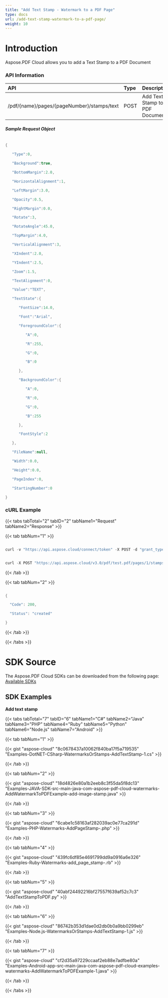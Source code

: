 ```yaml
---
title: "Add Text Stamp - Watermark to a PDF Page"
type: docs
url: /add-text-stamp-watermark-to-a-pdf-page/
weight: 10
---
```


# **Introduction**
Aspose.PDF Cloud allows you to add a Text Stamp to a PDF Document
### **API Information**

|**API**|**Type**|**Description**|**Swagger Link**|
| :- | :- | :- | :- |
|/pdf/{name}/pages/{pageNumber}/stamps/text|POST|Add Text Stamp to a PDF Document|[PostPageTextStamps](https://apireference.aspose.cloud/pdf/#!/Stamps/PostPageTextStamps)|
##### **Sample Request Object**
```java

{

   "Type":0,

   "Background":true,

   "BottomMargin":2.0,

   "HorizontalAlignment":1,

   "LeftMargin":3.0,

   "Opacity":0.5,

   "RightMargin":0.0,

   "Rotate":3,

   "RotateAngle":45.0,

   "TopMargin":4.0,

   "VerticalAlignment":3,

   "XIndent":2.0,

   "YIndent":2.5,

   "Zoom":1.5,

   "TextAlignment":0,

   "Value":"TEXT",

   "TextState":{

      "FontSize":14.0,

      "Font":"Arial",

      "ForegroundColor":{

         "A":0,

         "R":255,

         "G":0,

         "B":0

      },

      "BackgroundColor":{

         "A":0,

         "R":0,

         "G":0,

         "B":255

      },

      "FontStyle":2

   },

   "FileName":null,

   "Width":0.0,

   "Height":0.0,

   "PageIndex":0,

   "StartingNumber":0

}

```
### **cURL Example**
{{< tabs tabTotal="2" tabID="2" tabName1="Request" tabName2="Response" >}}

{{< tab tabNum="1" >}}

```java

curl -v "https://api.aspose.cloud/connect/token" -X POST -d "grant_type=client_credentials&client_id=<CLIENT_SID>&client_secret=<CLIENT_KEY>" -H "Content-Type: application/x-www-form-urlencoded" -H "Accept: application/json"

```

```java

curl -X POST "https://api.aspose.cloud/v3.0/pdf/test.pdf/pages/1/stamps/text" -H "accept: application/json" -H "authorization: Bearer eyJhbGciOiJSUzI1NiIsInR5cCI6IkpXVCJ9.eyJuYmYiOjE1OTQwMjQ5OTIsImV4cCI6MTU5NDExMTM5MiwiaXNzIjoiaHR0cHM6Ly9hcGkuYXNwb3NlLmNsb3VkIiwiYXVkIjpbImh0dHBzOi8vYXBpLmFzcG9zZS5jbG91ZC9yZXNvdXJjZXMiLCJhcGkucGxhdGZvcm0iLCJhcGkucHJvZHVjdHMiLCJhcGkuc3RvcmFnZSJdLCJjbGllbnRfaWQiOiJiZmM1MzQyOS01NzkwLTRhZTUtOGE5Ni04OWVjYWJlNGIyYTAiLCJjbGllbnRfZGVmYXVsdF9zdG9yYWdlIjoiMjVDNDNBNUMtMEQ1RS00MjFCLTlGMTUtQjRCNzY0RDRCMEVEIiwiY2xpZW50X2lkU3J2SWQiOiI0MDQ4OTkiLCJzY29wZSI6WyJhcGkucGxhdGZvcm0iLCJhcGkucHJvZHVjdHMiLCJhcGkuc3RvcmFnZSJdfQ.AJBRmS7IdnYG8Flw0J-xNMsT4k4iB2tWxPnbh72QEX5-GiiGKBLl1gGk2KQ1hSRurHtf69vmWuZtlXmpwdsdrLRJ2IsGvExsOfTQpDIbmSx8snxyxKiBeRaQeOs9XiJ11AeOKyRL4Fw2ilOpGiaxtlG-zhN-BV5IfZH3-TUJJ7GPHe4H1wGFSCTuU__E4rpTByWFfrf0Qs1iy81RtNWSa2ggV9tQHu_9B9EWkpibDThBWfxL4Sx4qQAJI_2iMA9yId2sYKibTVqocK4wNmwOnYUP3-UqeH4Oe0PtZnRDvwxwWBWfuhGwWQq5cc2cZf9ntfj4Qx_OSvtUCs0dAUm_6Q" -H "Content-Type: application/json" -H "x-aspose-client: Containerize.Swagger" -d "[ { \"Links\": [ { \"Href\": \"string\", \"Rel\": \"string\", \"Type\": \"string\", \"Title\": \"string\" } ], \"Background\": true, \"HorizontalAlignment\": \"None\", \"Opacity\": 0, \"Rotate\": \"None\", \"RotateAngle\": 0, \"XIndent\": 0, \"YIndent\": 0, \"Zoom\": 0, \"TextAlignment\": \"None\", \"Value\": \"string\", \"TextState\": { \"FontSize\": 0, \"Font\": \"string\", \"ForegroundColor\": { \"A\": 0, \"R\": 0, \"G\": 0, \"B\": 0 }, \"BackgroundColor\": { \"A\": 0, \"R\": 0, \"G\": 0, \"B\": 0 }, \"FontStyle\": \"Regular\" }, \"VerticalAlignment\": \"None\", \"BottomMargin\": 0, \"LeftMargin\": 0, \"TopMargin\": 0, \"RightMargin\": 0 }]"   

```

{{< /tab >}}

{{< tab tabNum="2" >}}

```java

{  

  "Code": 200,

  "Status": "created"

}

```

{{< /tab >}}

{{< /tabs >}}
# **SDK Source**
The Aspose.PDF Cloud SDKs can be downloaded from the following page: [Available SDKs](/pdf/available-sdks/)
## **SDK Examples**
**Add text stamp**

{{< tabs tabTotal="7" tabID="6" tabName1="C#" tabName2="Java" tabName3="PHP" tabName4="Ruby" tabName5="Python" tabName6="Node.js" tabName7="Android" >}}

{{< tab tabNum="1" >}}

{{< gist "aspose-cloud" "8c0678437a10062f840ba17f5a719535" "Examples-DotNET-CSharp-WatermarksOrStamps-AddTextStamp-1.cs" >}}

{{< /tab >}}

{{< tab tabNum="2" >}}

{{< gist "aspose-cloud" "18d4826e80a1b2eeb8c3f55da5f8dc13" "Examples-JAVA-SDK-src-main-java-com-aspose-pdf-cloud-watermarks-AddWatermarkToPDFExample-add-image-stamp.java" >}}

{{< /tab >}}

{{< tab tabNum="3" >}}

{{< gist "aspose-cloud" "6cabe1c58163af282039ac0e77ca291d" "Examples-PHP-Watermarks-AddPageStamp-.php" >}}

{{< /tab >}}

{{< tab tabNum="4" >}}

{{< gist "aspose-cloud" "439fc6df85e4691799dd9a0916a6e326" "Examples-Ruby-Watermarks-add_page_stamp-.rb" >}}

{{< /tab >}}

{{< tab tabNum="5" >}}

{{< gist "aspose-cloud" "40abf24492216bf27557f639af52c7c3" "AddTextStampToPDF.py" >}}

{{< /tab >}}

{{< tab tabNum="6" >}}

{{< gist "aspose-cloud" "86742b353d1dae0d2db0b0a9bb0299eb" "Examples-Node.js-WatermarksOrStamps-AddTextStamp-1.js" >}}

{{< /tab >}}

{{< tab tabNum="7" >}}

{{< gist "aspose-cloud" "cf2d35a97229ccaaf2eb88e7adfbe80a" "Examples-Android-app-src-main-java-com-aspose-pdf-cloud-examples-watermarks-AddWatermarkToPDFExample-1.java" >}}

{{< /tab >}}

{{< /tabs >}}
